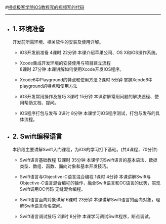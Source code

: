 
#[根据极客学院iOS教程写的视频写的代码](http://www.jikexueyuan.com/path/ios/)
***
* ## 1. 环境准备 
  开发前所需环境、相关软件的安装及使用详解。
  * iOS开发前准备
    4课时 22分钟 本课介绍苹果公司、OS X和iOS操作系统。

  * Xcode集成开发环境的安装使用与项目建立流程  
    8课时 27分钟 本课讲解如何使用Xcode开发IOS程序。

  * Xcode6中Playground的特点和使用方法
    2课时 5分钟 掌握Xcode6中playground的特点和使用方法

  * iOS开发常用操作及技巧
    3课时 15分钟 本课讲解常用问题的解决途径、使用帮助文档、提问。


  * iOS程序打包与发布
    3课时 8分钟 本课学习iOS程序测试，打包与发布的具体流程。

* ## 2. Swift编程语言
  本阶段主要讲解Swift入门课程，为iOS的学习打下基础。(共4课程，70分钟)

    * Swift语言基础教程
        12课时 35分钟 本课学习Swift语言的基本语法、数据类型、数组、函数、面向对象和基本开发技巧。

    * Swift语言与Objective-C语言混合编程
        1课时 4分钟 本课讲解Swift与Objective-C语言混合编程的操作，融合Swift语言和OC语言的优势，实现Swift调用OC代码         无缝混合编程。

    * Swift语言面向对象详解
        6课时 23分钟 本课讲解Swift语言的面向对象，理解Swift语言命名空间。

    * Swift语言调试技巧
        2课时 8分钟 本课学习调试Swift程序，断点调试。

